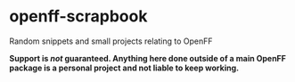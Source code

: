 # openff-scrapbook
Random snippets and small projects relating to OpenFF


**Support is *not* guaranteed. Anything here done outside of a main OpenFF package is a personal project and not liable to keep working.**
